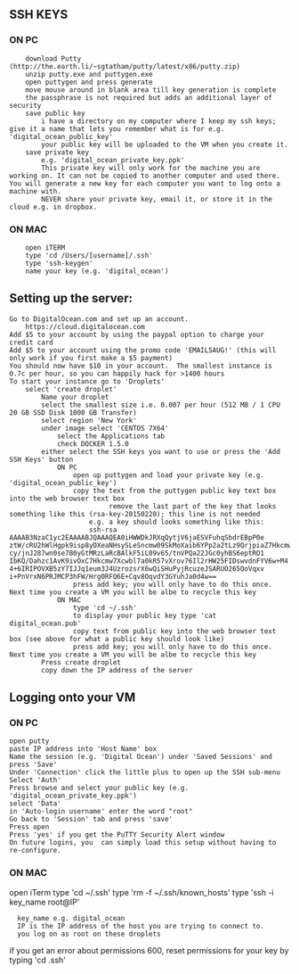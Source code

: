 ## SSH KEYS

### ON PC
        download Putty (http://the.earth.li/~sgtatham/putty/latest/x86/putty.zip)
        unzip putty.exe and puttygen.exe
        open puttygen and press generate
        move mouse around in blank area till key generation is complete
        the passphrase is not required but adds an additional layer of security
        save public key
            i have a directory on my computer where I keep my ssh keys; give it a name that lets you remember what is for e.g. 'digital_ocean_public_key'
            your public key will be uploaded to the VM when you create it.
        save private key
            e.g. 'digital_ocean_private_key.ppk'
            This private key will only work for the machine you are working on. It can not be copied to another computer and used there. You will generate a new key for each computer you want to log onto a machine with.
            NEVER share your private key, email it, or store it in the cloud e.g. in dropbox.
### ON MAC
        open iTERM
        type 'cd /Users/[username]/.ssh'
        type 'ssh-keygen'
        name your key (e.g. 'digital_ocean')


## Setting up the server:

    Go to DigitalOcean.com and set up an account.
        https://cloud.digitalocean.com
    Add $5 to your account by using the paypal option to charge your credit card
    Add $5 to your account using the promo code 'EMAIL5AUG!' (this will only work if you first make a $5 payment)
    You should now have $10 in your account.  The smallest instance is 0.7c per hour, so you can happily hack for >1400 hours
    To start your instance go to 'Droplets'
        select 'create droplet'
            Name your droplet
            select the smallest size i.e. 0.007 per hour (512 MB / 1 CPU 20 GB SSD Disk 1000 GB Transfer)
            select region 'New York'
            under image select 'CENTOS 7X64'
                select the Applications tab
                check DOCKER 1.5.0
            either select the SSH keys you want to use or press the 'Add SSH Keys' button
                ON PC
                    open up puttygen and load your private key (e.g. 'digital_ocean_public_key')
                    copy the text from the puttygen public key text box into the web browser text box
                             remove the last part of the key that looks something like this (rsa-key-20150220); this line is not needed
                        e.g. a key should looks something like this:
                        ssh-rsa AAAAB3NzaC1yc2EAAAABJQAAAQEA0iHWWDkJRXqQytjV6jaESVFuhqSbdrEBpP0e ztW/cRU2hWlHgpk9isp8yDXeaNHsySLeSncmw09SkMoXaib6YPp2a2tLz9QrjpiaZ7Hkcmw7Xc cy/jnJ287wn0se7B0yGtMRzLaRcBAlkF5iL09v65/tnVPQa22JGc0yhBS6eptRO1 IbKQ/Dahzc1AvK9ivOxC7Hkcmw7Xcwbl7a0kR57vXrov76Il2rHW25FIDswvdnFYV6w+M4 4+6IRIPOVXB5zY7IJJq1eum3J4UzrozsrX6wQiSHuPyjRcuzeJSARUO265QoVqxv i+PnVrxN6PRJMCP3hFW/Hrg0RFQ6E+Cqv8OqvdY3GYuhJa0d4w==
                    press add key; you will only have to do this once.  Next time you create a VM you will be albe to recycle this key
                ON MAC
                    type 'cd ~/.ssh'
                    to display your public key type 'cat digital_ocean.pub'
                    copy text from public key into the web browser text box (see above for what a public key should look like)
                    press add key; you will only have to do this once.  Next time you create a VM you will be albe to recycle this key
            Press create droplet
            copy down the IP address of the server

## Logging onto your VM

### ON PC

    open putty
    paste IP address into 'Host Name' box
    Name the session (e.g. 'Digital Ocean') under 'Saved Sessions' and press 'Save'
    Under 'Connection' click the little plus to open up the SSH sub-menu
    Select 'Auth'
    Press browse and select your public key (e.g. 'digital_ocean_private_key.ppk')
    select 'Data'
    in 'Auto-login username' enter the word "root"
    Go back to 'Session' tab and press 'save'
    Press open
    Press 'yes' if you get the PuTTY Security Alert window
    On future logins, you  can simply load this setup without having to re-configure.


### ON MAC

open iTerm
type 'cd ~/.ssh'
type 'rm -f ~/.ssh/known_hosts'
type 'ssh -i key_name root@IP'

      key_name e.g. digital_ocean
      IP is the IP address of the host you are trying to connect to.
      you log on as root on these droplets

if you get an error about permissions 600, reset permissions for your key by typing 'cd .ssh'

